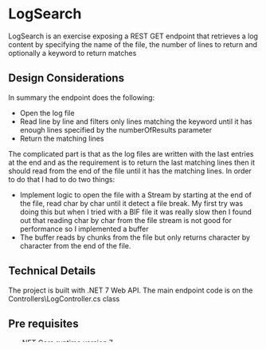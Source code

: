 # LogSearch

LogSearch is an exercise exposing a REST GET endpoint that retrieves a log content by specifying the name of the file, the number of lines to return and optionally a keyword to return matches

## Design Considerations
In summary the endpoint does the following:
- Open the log file
- Read line by line and filters only lines matching the keyword until it has enough lines specified by the numberOfResults parameter
- Return the matching lines 

The complicated part is that as the log files are written with the last entries at the end and as the requirement is to return the last matching lines then it should read from the end of the file until it has the matching lines. In order to do that I had to do two things:
- Implement logic to open the file with a Stream by starting at the end of the file, read char by char until it detect a file break. My first try was doing this but when I tried with a BIF file it was really slow then I found out that reading char by char from the file stream is not good for performance so I implemented a buffer
- The buffer reads by chunks from the file but only returns character by character from the end of the file.


## Technical Details
The project is built with .NET 7 Web API.
The main endpoint code is on the Controllers\LogController.cs class 

## Pre requisites
- .NET Core runtime version 7

## Usage

- On a terminal file navigate to the project root
and use the dotnet build, dotnet run commands. Reference can be found here https://learn.microsoft.com/en-us/dotnet/core/tools/dotnet-build

- curl -X 'GET' \
  'http://localhost:5155/Log?fileName=unixlog.txt&keyword=secserv&numberOfResults=3' \
  -H 'accept: text/plain'

- It also exposes a UI on the address http://localhost:5155/swagger/index.html

## Final notes
- This file was created in a hurry as it took me several hours to complete the exercise so it's not polished
- The application when executed it hosts a swagger UI. I was going to create a simple UI for it but the swagger one suited me fine